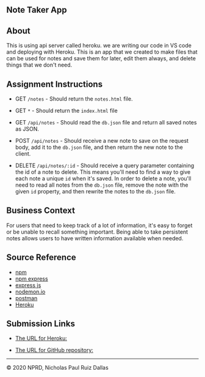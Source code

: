 ## Note Taker App

## About

This is using api server called heroku. we are writing our code in VS code and deploying with Heroku. This is an app that we created to make files that can be used for notes and save them for later, edit them always, and delete things that we don't need. 

## Assignment Instructions

  * GET `/notes` - Should return the `notes.html` file.

  * GET `*` - Should return the `index.html` file

  * GET `/api/notes` - Should read the `db.json` file and return all saved notes as JSON.

  * POST `/api/notes` - Should receive a new note to save on the request body, add it to the `db.json` file, and then return the new note to the client.

  * DELETE `/api/notes/:id` - Should receive a query parameter containing the id of a note to delete. This means you'll need to find a way to give each note a unique `id` when it's saved. In order to delete a note, you'll need to read all notes from the `db.json` file, remove the note with the given `id` property, and then rewrite the notes to the `db.json` file.

## Business Context

For users that need to keep track of a lot of information, it's easy to forget or be unable to recall something important. Being able to take persistent notes allows users to have written information available when needed.

## Source Reference 

- [npm](https://www.npmjs.com/)
- [npm express](https://www.npmjs.com/package/express)
- [express js](https://expressjs.com/)
- [nodemon.io](https://nodemon.io/)
- [postman](https://www.postman.com/)
- [Heroku](https://www.heroku.com/)

## Submission Links

- [The URL for Heroku:](https://ancient-brushlands-94134.herokuapp.com/)

- [The URL for GitHub repository:](https://github.com/nicholasd-uci/noteTaker)

- - -
© 2020 NPRD, Nicholas Paul Ruiz Dallas

